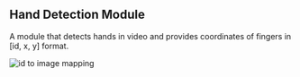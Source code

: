 ## Hand Detection Module

A module that detects hands in video and provides coordinates of fingers in [id, x, y] format.

![id to image mapping](https://github.com/Harshit-2000/General-Purpose-Scripts/blob/main/scripts/HandDetectionModule/images/hand_landmarks.png)
